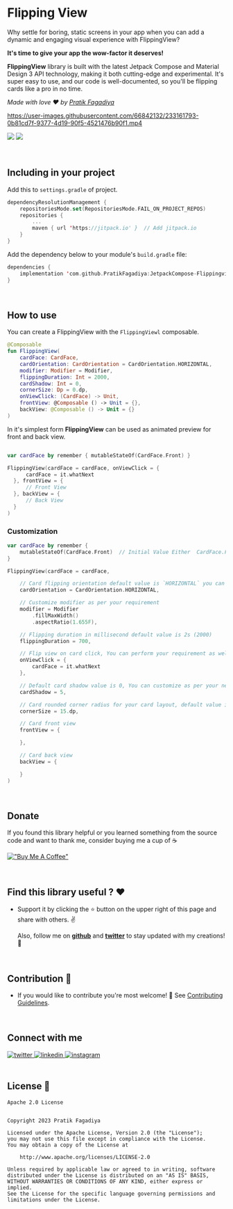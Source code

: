 # Flipping View

Why settle for boring, static screens in your app when you can add a dynamic and engaging visual experience with FlippingView?

**It's time to give your app the wow-factor it deserves!**

**FlippingView** library is built with the latest Jetpack Compose and Material Design 3 API technology, making it both cutting-edge and experimental. It's super easy to use, and our code is well-documented, so you'll be flipping cards like a pro in no time.

*Made with love ❤️ by [Pratik Fagadiya](https://github.com/pratikfagadiya)*

https://user-images.githubusercontent.com/66842132/233161793-0b81cd7f-9377-4d19-90f5-4521476b90f1.mp4

![](https://camo.githubusercontent.com/d24f2f8414437a9491ea3145cafd373167315d50/68747470733a2f2f666f7274686562616467652e636f6d2f696d616765732f6261646765732f6275696c742d776974682d6c6f76652e737667) ![](https://camo.githubusercontent.com/e82fcde6b4952d69611ae4cf507b13fe6ae8e028/68747470733a2f2f666f7274686562616467652e636f6d2f696d616765732f6261646765732f6275696c742d666f722d616e64726f69642e737667)
<br>

<br />

## Including in your project

Add this to `settings.gradle` of project.

```kotlin
dependencyResolutionManagement {
    repositoriesMode.set(RepositoriesMode.FAIL_ON_PROJECT_REPOS)
    repositories {
        ...
        maven { url 'https://jitpack.io' }  // Add jitpack.io
    }
}
```

Add the dependency below to your module's `build.gradle` file:

```kotlin
dependencies {
    implementation 'com.github.PratikFagadiya:JetpackCompose-Flippingview:1.0'
}
```


<br/> 

## How to use
You can create a FlippingView with the `FlippingViewl` composable.

```kotlin
@Composable
fun FlippingView(
    cardFace: CardFace,
    cardOrientation: CardOrientation = CardOrientation.HORIZONTAL,
    modifier: Modifier = Modifier,
    flippingDuration: Int = 2000,
    cardShadow: Int = 0,
    cornerSize: Dp = 0.dp,
    onViewClick: (CardFace) -> Unit,
    frontView: @Composable () -> Unit = {},
    backView: @Composable () -> Unit = {}
)
```
In it's simplest form **FlippingView** can be used as animated preview for front and back view.

```kotlin

var cardFace by remember { mutableStateOf(CardFace.Front) }

FlippingView(cardFace = cardFace, onViewClick = {
      cardFace = it.whatNext
  }, frontView = {
      // Front View
  }, backView = {
      // Back View
  }
)

```

### Customization
```kotlin
var cardFace by remember {
    mutableStateOf(CardFace.Front)  // Initial Value Either  CardFace.Front or CardFace.Back
}

FlippingView(cardFace = cardFace,

    // Card flipping orientation default value is `HORIZONTAL` you can use `HORIZONTAL` or `VERTICAL`
    cardOrientation = CardOrientation.HORIZONTAL,

    // Customize modifier as per your requirement
    modifier = Modifier
        .fillMaxWidth()
        .aspectRatio(1.655F),

    // Flipping duration in millisecond default value is 2s (2000)
    flippingDuration = 700,

    // Flip view on card click, You can perform your requirement as well
    onViewClick = {
        cardFace = it.whatNext
    },

    // Default card shadow value is 0, You can customize as per your need
    cardShadow = 5,

    // Card rounded corner radius for your card layout, default value is 0.dp
    cornerSize = 15.dp,

    // Card front view
    frontView = {

    },

    // Card back view
    backView = {

    }
)
```

<br />

## Donate

If you found this library helpful or you learned something from the source code and want to thank me, consider buying me a cup of :coffee:

[!["Buy Me A Coffee"](https://www.buymeacoffee.com/assets/img/custom_images/yellow_img.png)](https://www.buymeacoffee.com/pratikf)

<br />

## Find this library useful ? ❤️

- Support it by clicking the ⭐️ button on the upper right of this page and share with others. ✌️

  Also, follow me on __[github](https://github.com/PratikFagadiya)__ and __[twitter](https://twitter.com/PFagadiya)__ to stay updated with my creations! 🤩

<br />

## Contribution 🤝

- If you would like to contribute you're most welcome! 💛
See [Contributing Guidelines](https://github.com/PratikFagadiya/JetpackCompose-Flippingview/blob/master/CONTRIBUTION.md). 


<br />

## Connect with me
<div align="left">
<a href="https://twitter.com/PFagadiy" target="https://twitter.com/PFagadiya">
<img src=https://img.shields.io/badge/twitter-%2300acee.svg?&style=for-the-badge&logo=twitter&logoColor=white alt=twitter style="margin-bottom: 5px;" />
</a>
<a href="https://www.linkedin.com/in/pratik-fagadiya-79b8081b0//" target="https://www.linkedin.com/in/pratik-fagadiya-79b8081b0/">
<img src=https://img.shields.io/badge/linkedin-%231E77B5.svg?&style=for-the-badge&logo=linkedin&logoColor=white alt=linkedin style="margin-bottom: 5px;" />
</a>
<a href="https://www.instagram.com/patrik.codes/?next=%2Fpatcoder%2F&hl=en" target="https://www.instagram.com/patrik.codes/?next=%2Fpatcoder%2F&hl=en">
<img src=https://img.shields.io/badge/instagram-%23000000.svg?&style=for-the-badge&logo=instagram&logoColor=white alt=instagram style="margin-bottom: 5px;" />
</a> 
</div> 

</br>

## License 🔖
```
Apache 2.0 License


Copyright 2023 Pratik Fagadiya

Licensed under the Apache License, Version 2.0 (the "License");
you may not use this file except in compliance with the License.
You may obtain a copy of the License at

    http://www.apache.org/licenses/LICENSE-2.0

Unless required by applicable law or agreed to in writing, software
distributed under the License is distributed on an "AS IS" BASIS,
WITHOUT WARRANTIES OR CONDITIONS OF ANY KIND, either express or implied.
See the License for the specific language governing permissions and
limitations under the License.

```
